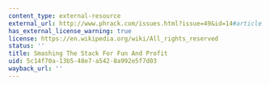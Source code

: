 ```yaml
---
content_type: external-resource
external_url: http://www.phrack.com/issues.html?issue=49&id=14#article
has_external_license_warning: true
license: https://en.wikipedia.org/wiki/All_rights_reserved
status: ''
title: Smashing The Stack For Fun And Profit
uid: 5c14f70a-13b5-48e7-a542-8a992e5f7d03
wayback_url: ''
---
```

